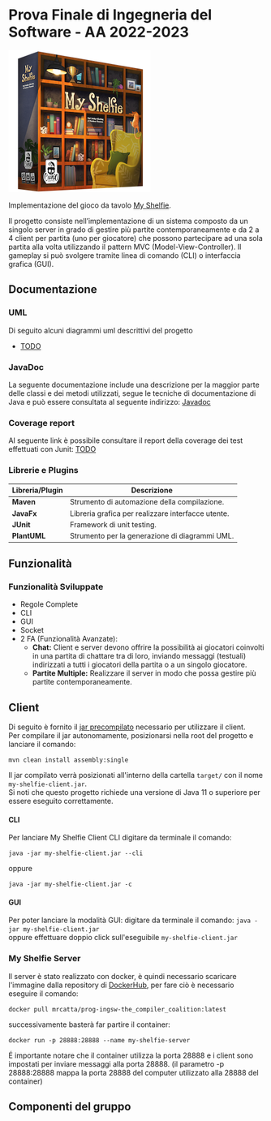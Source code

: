# Prova Finale di Ingegneria del Software - AA 2022-2023
![alt text](src/main/resources/it/polimi/ingsw/View/GUI/17_MyShelfie_BGA/Publisher_material/Box%20noshadow%20280x280.png)
 
Implementazione del gioco da tavolo [My Shelfie](http://www.craniocreations.it/prodotto/my-shelfie/).

Il progetto consiste nell’implementazione di un sistema composto da un singolo server in grado di gestire più partite contemporaneamente e da 2 a 4 client per partita (uno per giocatore) che possono partecipare ad una sola partita alla volta utilizzando il pattern MVC (Model-View-Controller). Il gameplay si può svolgere tramite linea di comando (CLI) o interfaccia grafica (GUI).

## Documentazione

### UML
Di seguito alcuni diagrammi uml descrittivi del progetto
- [TODO](https://....)

### JavaDoc
La seguente documentazione include una descrizione per la maggior parte delle classi e dei metodi utilizzati, segue le tecniche di documentazione di Java e può essere consultata al seguente indirizzo: [Javadoc](https://...)

### Coverage report
Al seguente link è possibile consultare il report della coverage dei test effettuati con Junit: [TODO](https://...)

### Librerie e Plugins
| Libreria/Plugin | Descrizione                                        |
|-----------------|----------------------------------------------------|
| __Maven__       | Strumento di automazione della compilazione.       |
| __JavaFx__      | Libreria grafica per realizzare interfacce utente. |
| __JUnit__       | Framework di unit testing.                         |
| __PlantUML__    | Strumento per la generazione di diagrammi UML.     |


## Funzionalità
### Funzionalità Sviluppate
- Regole Complete
- CLI
- GUI
- Socket
- 2 FA (Funzionalità Avanzate):
    - __Chat:__ Client e server devono offrire la possibilità ai giocatori coinvolti in una partita di chattare tra di loro, inviando messaggi (testuali) indirizzati a tutti i giocatori della partita o a un singolo giocatore.
    - __Partite Multiple:__ Realizzare il server in modo che possa gestire più partite contemporaneamente.


## Client
Di seguito è fornito il [jar precompilato](https://...) necessario per utilizzare il client. <br />
Per compilare il jar autonomamente, posizionarsi nella root del progetto e lanciare il comando:
```
mvn clean install assembly:single
```
Il jar compilato verrà posizionati all'interno della cartella ```target/``` con il nome ```my-shelfie-client.jar```. <br />
Si noti che questo progetto richiede una versione di Java 11 o superiore per essere eseguito correttamente.

#### CLI
Per lanciare My Shelfie Client CLI digitare da terminale il comando:
```
java -jar my-shelfie-client.jar --cli
```
oppure
```
java -jar my-shelfie-client.jar -c
```
#### GUI
Per poter lanciare la modalità GUI:
digitare da terminale il comando: ```java -jar my-shelfie-client.jar``` <br />
oppure 
effettuare doppio click sull'eseguibile ```my-shelfie-client.jar```

### My Shelfie Server
Il server è stato realizzato con docker, è quindi necessario scaricare l'immagine dalla repository di [DockerHub](https://hub.docker.com/repository/docker/mrcatta/prog-ingsw-the_compiler_coalition/general), per fare ciò è necessario eseguire il comando:
```
docker pull mrcatta/prog-ingsw-the_compiler_coalition:latest
```
successivamente basterà far partire il container:
```
docker run -p 28888:28888 --name my-shelfie-server 
```
É importante notare che il container utilizza la porta 28888 e i client sono impostati per inviare messaggi alla porta 28888. (il parametro -p 28888:28888 mappa la porta 28888 del computer utilizzato alla 28888 del container)

## Componenti del gruppo

